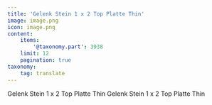 ```yaml
---
title: 'Gelenk Stein 1 x 2 Top Platte Thin'
image: image.png
icon: image.png
content:
    items:
        '@taxonomy.part': 3938
    limit: 12
    pagination: true
taxonomy:
    tag: translate
---
```


Gelenk Stein 1 x 2 Top Platte Thin
Gelenk Stein 1 x 2 Top Platte Thin
